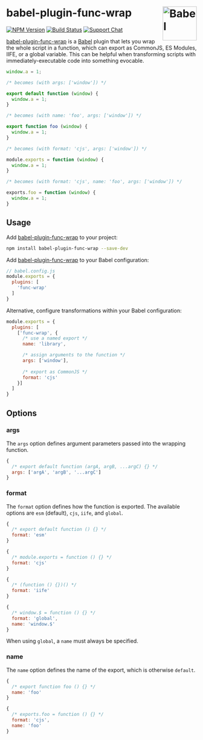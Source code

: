 # babel-plugin-func-wrap [<img src="https://jonneal.dev/node-logo.svg" alt="Babel" width="90" height="90" align="right">][Babel]

[![NPM Version][npm-img]][npm-url]
[![Build Status][cli-img]][cli-url]
[![Support Chat][git-img]][git-url]

[babel-plugin-func-wrap] is a [Babel] plugin that lets you wrap the whole
script in a function, which can export as CommonJS, ES Modules, IIFE, or a
global variable. This can be helpful when transforming scripts with
immediately-executable code into something evocable.

```js
window.a = 1;

/* becomes (with args: ['window']) */

export default function (window) {
  window.a = 1;
}

/* becomes (with name: 'foo', args: ['window']) */

export function foo (window) {
  window.a = 1;
}

/* becomes (with format: 'cjs', args: ['window']) */

module.exports = function (window) {
  window.a = 1;
}

/* becomes (with format: 'cjs', name: 'foo', args: ['window']) */

exports.foo = function (window) {
  window.a = 1;
}
```

## Usage

Add [babel-plugin-func-wrap] to your project:

```bash
npm install babel-plugin-func-wrap --save-dev
```

Add [babel-plugin-func-wrap] to your Babel configuration:

```js
// babel.config.js
module.exports = {
  plugins: [
    'func-wrap'
  ]
}
```

Alternative, configure transformations within your Babel configuration:

```js
module.exports = {
  plugins: [
    ['func-wrap', {
      /* use a named export */
      name: 'library',

      /* assign arguments to the function */
      args: ['window'],
      
      /* export as CommonJS */
      format: 'cjs'
    }]
  ]
}
```

## Options

### args

The `args` option defines argument parameters passed into the wrapping function.

```js
{
  /* export default function (argA, argB, ...argC) {} */
  args: ['argA', 'argB', '...argC']
}
```

### format

The `format` option defines how the function is exported. The available options
are `esm` (default), `cjs`, `iife`, and `global`.

```js
{
  /* export default function () {} */
  format: 'esm'
}
```

```js
{
  /* module.exports = function () {} */
  format: 'cjs'
}
```

```js
{
  /* (function () {})() */
  format: 'iife'
}
```

```js
{
  /* window.$ = function () {} */
  format: 'global',
  name: 'window.$'
}
```

When using `global`, a `name` must always be specified.

### name

The `name` option defines the name of the export, which is otherwise `default`.

```js
{
  /* export function foo () {} */
  name: 'foo'
}
```

```js
{
  /* exports.foo = function () {} */
  format: 'cjs',
  name: 'foo'
}
```

[cli-img]: https://img.shields.io/travis/jonathantneal/babel-plugin-func-wrap.svg
[cli-url]: https://travis-ci.org/jonathantneal/babel-plugin-func-wrap
[git-img]: https://img.shields.io/badge/support-chat-blue.svg
[git-url]: https://gitter.im/postcss/postcss
[npm-img]: https://img.shields.io/npm/v/babel-plugin-func-wrap.svg
[npm-url]: https://www.npmjs.com/package/babel-plugin-func-wrap

[Babel]: https://babeljs.io/
[babel-plugin-func-wrap]: https://github.com/jonathantneal/babel-plugin-func-wrap
